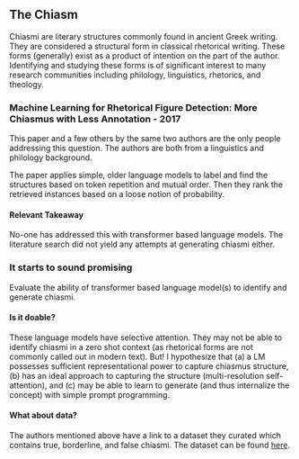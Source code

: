 ## The Chiasm 

Chiasmi are literary structures commonly found in ancient Greek writing. They are considered a structural form in classical rhetorical writing. These forms (generally) exist as a product of intention on the part of the author. Identifying and studying these forms is of significant interest to many research communities including philology, linguistics, rhetorics, and theology. 

### Machine Learning for Rhetorical Figure Detection: More Chiasmus with Less Annotation - 2017

This paper and a few others by the same two authors are the only people addressing this question. The authors are both from a linguistics and philology background. 

The paper applies simple, older language models to label and find the structures based on token repetition and mutual order. Then they rank the retrieved instances based on a loose notion of probability. 

#### Relevant Takeaway

No-one has addressed this with transformer based language models. The literature search did not yield any attempts at generating chiasmi either. 


### It starts to sound promising

Evaluate the ability of transformer based language model(s) to identify and generate chiasmi. 

#### Is it doable?

These language models have selective attention. They may not be able to identify chiasmi in a zero shot context (as rhetorical forms are not commonly called out in modern text). But! I hypothesize that (a) a LM possesses sufficient representational power to capture chiasmus structure, (b) has an ideal approach to capturing the structure (multi-resolution self-attention), and (c) may be able to learn to generate (and thus internalize the concept) with simple prompt programming. 

#### What about data?

The authors mentioned above have a link to a dataset they curated which contains true, borderline, and false chiasmi. The dataset can be found [here](http://stp.lingfil.uu.se/~marie/chiasme.htm).



